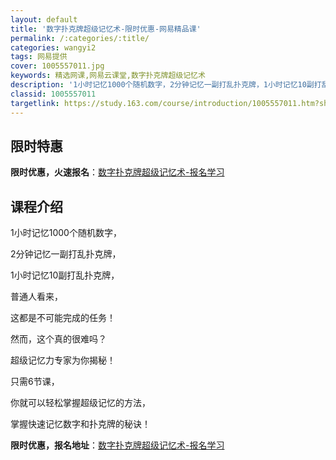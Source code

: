 ```yaml
---
layout: default
title: '数字扑克牌超级记忆术-限时优惠-网易精品课'
permalink: /:categories/:title/
categories: wangyi2
tags: 网易提供
cover: 1005557011.jpg
keywords: 精选网课,网易云课堂,数字扑克牌超级记忆术
description: '1小时记忆1000个随机数字，2分钟记忆一副打乱扑克牌，1小时记忆10副打乱扑克牌，普通人看来，这都是不可能完成的任务！'
classid: 1005557011
targetlink: https://study.163.com/course/introduction/1005557011.htm?share=1&shareId=1025206652&utm_campaign=share&utm_medium=iphoneShare&utm_source=&utm_u=1025206652
---
```


## 限时特惠

**限时优惠，火速报名**：[数字扑克牌超级记忆术-报名学习](https://study.163.com/course/introduction/1005557011.htm?share=1&shareId=1025206652&utm_campaign=share&utm_medium=iphoneShare&utm_source=&utm_u=1025206652)

## 课程介绍

1小时记忆1000个随机数字，

2分钟记忆一副打乱扑克牌，

1小时记忆10副打乱扑克牌，

普通人看来，

这都是不可能完成的任务！

然而，这个真的很难吗？

超级记忆力专家为你揭秘！

只需6节课，

你就可以轻松掌握超级记忆的方法，

掌握快速记忆数字和扑克牌的秘诀！

**限时优惠，报名地址**：[数字扑克牌超级记忆术-报名学习](https://study.163.com/course/introduction/1005557011.htm?share=1&shareId=1025206652&utm_campaign=share&utm_medium=iphoneShare&utm_source=&utm_u=1025206652)

